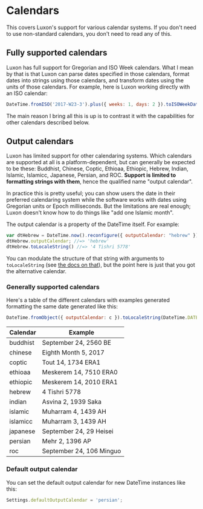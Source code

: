 # Calendars

This covers Luxon's support for various calendar systems. If you don't need to use non-standard calendars, you don't need to read any of this.

## Fully supported calendars

Luxon has full support for Gregorian and ISO Week calendars. What I mean by that is that Luxon can parse dates specified in those calendars, format dates into strings using those calendars, and transform dates using the units of those calendars. For example, here is Luxon working directly with an ISO calendar:

```js
DateTime.fromISO('2017-W23-3').plus({ weeks: 1, days: 2 }).toISOWeekDate(); //=>  '2017-W24-5'
```

The main reason I bring all this is up is to contrast it with the capabilities for other calendars described below.

## Output calendars

Luxon has limited support for other calendaring systems. Which calendars are supported at all is a platform-dependent, but can generally be expected to be these: Buddhist, Chinese, Coptic, Ethioaa, Ethiopic, Hebrew, Indian, Islamic, Islamicc, Japanese, Persian, and ROC. **Support is limited to formatting strings with them**, hence the qualified name "output calendar".

In practice this is pretty useful; you can show users the date in their preferred calendaring system while the software works with dates using Gregorian units or Epoch milliseconds. But the limitations are real enough; Luxon doesn't know how to do things like "add one Islamic month".

The output calendar is a property of the DateTime itself. For example:

```js
var dtHebrew = DateTime.now().reconfigure({ outputCalendar: "hebrew" });
dtHebrew.outputCalendar; //=> 'hebrew'
dtHebrew.toLocaleString() //=> '4 Tishri 5778'
```

You can modulate the structure of that string with arguments to `toLocaleString` (see [the docs on that](formatting.html#tolocalestring-strings-for-humans-)), but the point here is just that you got the alternative calendar.

### Generally supported calendars

Here's a table of the different calendars with examples generated formatting the same date generated like this:

```js
DateTime.fromObject({ outputCalendar: c }).toLocaleString(DateTime.DATE_FULL);
```

| Calendar | Example                  |
| ---      | ---                      |
| buddhist | September 24, 2560 BE    |
| chinese  | Eighth Month 5, 2017     |
| coptic   | Tout 14, 1734 ERA1       |
| ethioaa  | Meskerem 14, 7510 ERA0   |
| ethiopic | Meskerem 14, 2010 ERA1   |
| hebrew   | 4 Tishri 5778            |
| indian   | Asvina 2, 1939 Saka      |
| islamic  | Muharram 4, 1439 AH      |
| islamicc | Muharram 3, 1439 AH      |
| japanese | September 24, 29 Heisei  |
| persian  | Mehr 2, 1396 AP          |
| roc      | September 24, 106 Minguo |


### Default output calendar

You can set the default output calendar for new DateTime instances like this:

```js
Settings.defaultOutputCalendar = 'persian';
```
